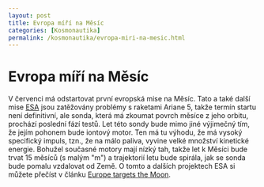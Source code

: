 ```yaml
---
layout: post
title: Evropa míří na Měsíc
categories: [Kosmonautika]
permalink: /kosmonautika/evropa-miri-na-mesic.html
---
```

# Evropa míří na Měsíc

V červenci má odstartovat první evropská mise na Měsíc. Tato a také další mise [ESA](http://www.techblog.cz/kosmonautika/esa.html) jsou zatěžovány problémy s raketami Ariane 5, takže termín startu není definitivní, ale sonda, která má zkoumat povrch měsíce z jeho orbitu, prochází poslední fází testů. Let této sondy bude mimo jiné výjimečný tím, že jejím pohonem bude iontový motor. Ten má tu výhodu, že má vysoký specifický impuls, tzn., že na málo paliva, vyvine velké množství kinetické energie. Bohužel současné motory mají nízký tah, takže let k Měsíci bude trvat 15 měsíců (s malým "m") a trajektorií letu bude spirála, jak se sonda bude pomalu vzdalovat od Země. O tomto a dalších projektech ESA si můžete přečíst v článku [Europe targets the Moon](http://news.bbc.co.uk/1/hi/sci/tech/2818551.stm).

